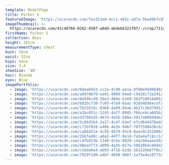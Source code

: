 ```yaml
---
template: ModelPage
title: Parker S
featuredImage: 'https://ucarecdn.com/fecd13e8-4cc1-4d2c-ad7a-5ba49b7c858e/'
imageThumbnail: >-
  https://ucarecdn.com/41c48766-0262-4507-a8dd-abdeb6321f8f/-/crop/711x1001/156,0/-/preview/
firstName: Parker S
collection: Boys
height: 101cm
measurementType: chest
bust: 56cm
waist: 52cm
hips: 54cm
size: 3-4
shoeSize: '10'
hair: Blonde
eyes: Blue
imagePortfolio:
  - image: 'https://ucarecdn.com/0dea84d3-cc2a-4c90-ae1a-9f08e9490840/'
  - image: 'https://ucarecdn.com/a09786f0-ea41-4809-b4e8-c9428c72e291/'
  - image: 'https://ucarecdn.com/8d94bcd9-16e3-469e-b169-263f10916d65/'
  - image: 'https://ucarecdn.com/b82bc730-fc05-47a9-8aac-93dd4b96ecef/'
  - image: 'https://ucarecdn.com/7b23515c-8360-4a99-84ab-4b17c3bd79d1/'
  - image: 'https://ucarecdn.com/a1bc051c-5245-4a7f-8985-f66ce9ca605b/'
  - image: 'https://ucarecdn.com/d37091d5-467d-4e5b-b88a-5917a08804de/'
  - image: 'https://ucarecdn.com/5c66d1b4-3a17-4c4f-b3e7-efcd644970ad/'
  - image: 'https://ucarecdn.com/c71bf928-e406-4e3e-94bf-70f2598438c6/'
  - image: 'https://ucarecdn.com/ca66d21e-4c56-4679-93c8-0aac0c251809/'
  - image: 'https://ucarecdn.com/2bbfed0c-a8a2-44f7-9e1d-fa5a4afc8cc1/'
  - image: 'https://ucarecdn.com/c4fbd13b-1340-4c5e-8020-cdacb6aaee39/'
  - image: 'https://ucarecdn.com/d0ea5ff3-a899-4a35-817e-50638b4c894d/'
  - image: 'https://ucarecdn.com/c5dda9a4-ab93-4f16-b2de-1b1326b6ff0c/'
  - image: 'https://ucarecdn.com/7929f1d0-a4bf-4698-966f-1a75e4e10773/'
---
```


